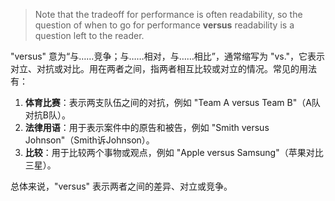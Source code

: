 > Note that the tradeoff for performance is often readability, so the question of when to go for performance **versus** readability is a question left to the reader.

"versus" 意为“与……竞争；与……相对，与……相比”，通常缩写为 "vs."，它表示对立、对抗或对比。用在两者之间，指两者相互比较或对立的情况。常见的用法有：

1. **体育比赛**：表示两支队伍之间的对抗，例如 "Team A versus Team B"（A队对抗B队）。
2. **法律用语**：用于表示案件中的原告和被告，例如 "Smith versus Johnson"（Smith诉Johnson）。
3. **比较**：用于比较两个事物或观点，例如 "Apple versus Samsung"（苹果对比三星）。

总体来说，"versus" 表示两者之间的差异、对立或竞争。